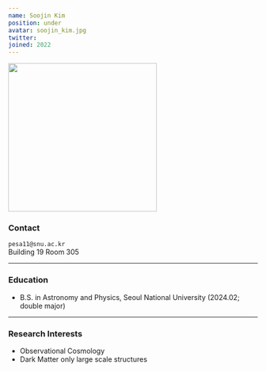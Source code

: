 ```yaml
---
name: Soojin Kim
position: under
avatar: soojin_kim.jpg
twitter:
joined: 2022
---
```


<img width="300" src="{{site.baseurl}}/images/people/{{page.avatar}}" data-action="zoom">

### Contact

<i class="fa fa-envelope-o"></i>  `pesa11@snu.ac.kr`<br>
<i class="fa fa-building"></i> Building 19 Room 305 <br> 

<hr>

### Education

* B.S. in Astronomy and Physics, Seoul National University (2024.02; double major)

<hr>

### Research Interests

* Observational Cosmology
* Dark Matter only large scale structures
